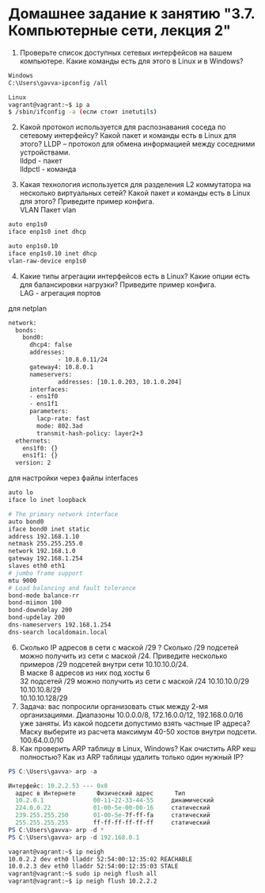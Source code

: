 # Домашнее задание к занятию "3.7. Компьютерные сети, лекция 2"

1. Проверьте список доступных сетевых интерфейсов на вашем компьютере. Какие команды есть для этого в Linux и в Windows?
```bash
Windows
C:\Users\gavva>ipconfig /all
```
```bash
Linux
vagrant@vagrant:~$ ip a
$ /sbin/ifconfig -a (если стоит inetutils)
```

2. Какой протокол используется для распознавания соседа по сетевому интерфейсу? Какой пакет и команды есть в Linux для этого?
LLDP – протокол для обмена информацией между соседними устройствами.  
lldpd - пакет   
lldpctl - команда

3. Какая технология используется для разделения L2 коммутатора на несколько виртуальных сетей? Какой пакет и команды есть в Linux для этого? Приведите пример конфига.   
 VLAN
Пакет vlan
```bash
auto enp1s0
iface enp1s0 inet dhcp

auto enp1s0.10
iface enp1s0.10 inet dhcp
vlan-raw-device enp1s0
```
4. Какие типы агрегации интерфейсов есть в Linux? Какие опции есть для балансировки нагрузки? Приведите пример конфига.  
LAG - агрегация портов

для netplan
``` bash
network:
  bonds:
    bond0:
      dhcp4: false
      addresses:
              - 10.8.0.11/24
      gateway4: 10.8.0.1
      nameservers:
              addresses: [10.1.0.203, 10.1.0.204]
      interfaces:
      - ens1f0
      - ens1f1
      parameters:
        lacp-rate: fast
        mode: 802.3ad
        transmit-hash-policy: layer2+3
  ethernets:
    ens1f0: {}
    ens1f1: {}
  version: 2
```
для настройки через файлы interfaces
```bash
auto lo
iface lo inet loopback

# The primary network interface
auto bond0
iface bond0 inet static
address 192.168.1.10
netmask 255.255.255.0
network 192.168.1.0
gateway 192.168.1.254
slaves eth0 eth1
# jumbo frame support
mtu 9000
# Load balancing and fault tolerance
bond-mode balance-rr
bond-miimon 100
bond-downdelay 200
bond-updelay 200
dns-nameservers 192.168.1.254
dns-search localdomain.local
```
6. Сколько IP адресов в сети с маской /29 ? Сколько /29 подсетей можно получить из сети с маской /24. Приведите несколько примеров /29 подсетей внутри сети 10.10.10.0/24.	  
В маске 8 адресов из них под хосты 6  
32 подсетей /29 можно получить из сети с маской /24
10.10.10.0/29  
10.10.10.8/29  
10.10.10.128/29
7. Задача: вас попросили организовать стык между 2-мя организациями. Диапазоны 10.0.0.0/8, 172.16.0.0/12, 192.168.0.0/16 уже заняты. Из какой подсети допустимо взять частные IP адреса? Маску выберите из расчета максимум 40-50 хостов внутри подсети.  
  100.64.0.0/10
8. Как проверить ARP таблицу в Linux, Windows? Как очистить ARP кеш полностью? Как из ARP таблицы удалить только один нужный IP?
```powershell
PS C:\Users\gavva> arp -a

Интерфейс: 10.2.2.53 --- 0x8
  адрес в Интернете      Физический адрес      Тип
  10.2.0.1              00-11-22-33-44-55     динамический
  224.0.0.22            01-00-5e-00-00-16     статический
  239.255.255.250       01-00-5e-7f-ff-fa     статический
  255.255.255.255       ff-ff-ff-ff-ff-ff     статический
PS C:\Users\gavva> arp -d *
PS C:\Users\gavva> arp -d 192.168.0.1
```
```bash
vagrant@vagrant:~$ ip neigh
10.0.2.2 dev eth0 lladdr 52:54:00:12:35:02 REACHABLE
10.0.2.3 dev eth0 lladdr 52:54:00:12:35:03 STALE
vagrant@vagrant:~$ sudo ip neigh flush all
vagrant@vagrant:~$ ip neigh flush 10.2.2.2
```

